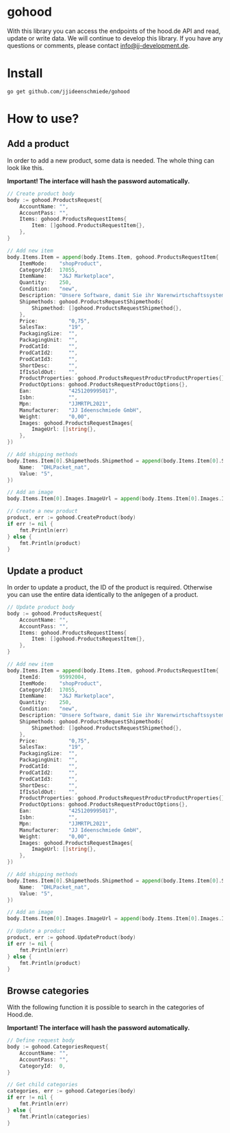 # gohood

With this library you can access the endpoints of the hood.de API and read, update or write data. We will continue to develop this library. If you have any questions or comments, please contact info@jj-development.de.

# Install

```console
go get github.com/jjideenschmiede/gohood
```

# How to use?

## Add a product

In order to add a new product, some data is needed. The whole thing can look like this.

**Important! The interface will hash the password automatically.**

```go
// Create product body
body := gohood.ProductsRequest{
    AccountName: "",
    AccountPass: "",
    Items: gohood.ProductsRequestItems{
        Item: []gohood.ProductsRequestItem{},
    },
}

// Add new item
body.Items.Item = append(body.Items.Item, gohood.ProductsRequestItem{
    ItemMode:    "shopProduct",
    CategoryId:  17055,
    ItemName:    "J&J Marketplace",
    Quantity:    250,
    Condition:   "new",
    Description: "Unsere Software, damit Sie ihr Warenwirtschaftssystem direkt mit einem Marktplatz verbinden können.",
    Shipmethods: gohood.ProductsRequestShipmethods{
        Shipmethod: []gohood.ProductsRequestShipmethod{},
    },
    Price:          "0,75",
    SalesTax:       "19",
    PackagingSize:  "",
    PackagingUnit:  "",
    ProdCatId:      "",
    ProdCatId2:     "",
    ProdCatId3:     "",
    ShortDesc:      "",
    IfIsSoldOut:    "",
    ProductProperties: gohood.ProductsRequestProductProductProperties{},
    ProductOptions: gohood.ProductsRequestProductOptions{},
    Ean:            "4251209995017",
    Isbn:           "",
    Mpn:            "JJMRTPL2021",
    Manufacturer:   "JJ Ideenschmiede GmbH",
    Weight:         "0,00",
    Images: gohood.ProductsRequestImages{
        ImageUrl: []string{},
    },
})

// Add shipping methods
body.Items.Item[0].Shipmethods.Shipmethod = append(body.Items.Item[0].Shipmethods.Shipmethod, gohood.ProductsRequestShipmethod{
    Name:  "DHLPacket_nat",
    Value: "5",
})

// Add an image
body.Items.Item[0].Images.ImageUrl = append(body.Items.Item[0].Images.ImageUrl, "https://lh3.googleusercontent.com/glsgmb/AJtb4XCbjWmNDgametDQMVJo6Oh6Kok2GuoRs59ozCAQMmFl9G2f2PTq6PI0_9GZROeNzO0w13M5A91gArGZ6u-GGHsjPw=w304-h899-rw-no-sc0x00ffffff")

// Create a new product
product, err := gohood.CreateProduct(body)
if err != nil {
    fmt.Println(err)
} else {
    fmt.Println(product)
}
```

## Update a product

In order to update a product, the ID of the product is required. Otherwise you can use the entire data identically to the anlgegen of a product.

```go
// Update product body
body := gohood.ProductsRequest{
    AccountName: "",
    AccountPass: "",
    Items: gohood.ProductsRequestItems{
        Item: []gohood.ProductsRequestItem{},
    },
}

// Add new item
body.Items.Item = append(body.Items.Item, gohood.ProductsRequestItem{
    ItemId:      95992004,
    ItemMode:    "shopProduct",
    CategoryId:  17055,
    ItemName:    "J&J Marketplace",
    Quantity:    250,
    Condition:   "new",
    Description: "Unsere Software, damit Sie ihr Warenwirtschaftssystem direkt mit einem Marktplatz verbinden können.",
    Shipmethods: gohood.ProductsRequestShipmethods{
        Shipmethod: []gohood.ProductsRequestShipmethod{},
    },
    Price:          "0,75",
    SalesTax:       "19",
    PackagingSize:  "",
    PackagingUnit:  "",
    ProdCatId:      "",
    ProdCatId2:     "",
    ProdCatId3:     "",
    ShortDesc:      "",
    IfIsSoldOut:    "",
    ProductProperties: gohood.ProductsRequestProductProductProperties{},
    ProductOptions: gohood.ProductsRequestProductOptions{},
    Ean:            "4251209995017",
    Isbn:           "",
    Mpn:            "JJMRTPL2021",
    Manufacturer:   "JJ Ideenschmiede GmbH",
    Weight:         "0,00",
    Images: gohood.ProductsRequestImages{
        ImageUrl: []string{},
    },
})

// Add shipping methods
body.Items.Item[0].Shipmethods.Shipmethod = append(body.Items.Item[0].Shipmethods.Shipmethod, gohood.ProductsRequestShipmethod{
    Name:  "DHLPacket_nat",
    Value: "5",
})

// Add an image
body.Items.Item[0].Images.ImageUrl = append(body.Items.Item[0].Images.ImageUrl, "https://lh3.googleusercontent.com/glsgmb/AJtb4XCbjWmNDgametDQMVJo6Oh6Kok2GuoRs59ozCAQMmFl9G2f2PTq6PI0_9GZROeNzO0w13M5A91gArGZ6u-GGHsjPw=w304-h899-rw-no-sc0x00ffffff")

// Update a product
product, err := gohood.UpdateProduct(body)
if err != nil {
    fmt.Println(err)
} else {
    fmt.Println(product)
}
```

## Browse categories

With the following function it is possible to search in the categories of Hood.de.

**Important! The interface will hash the password automatically.**

```go
// Define request body
body := gohood.CategoriesRequest{
    AccountName: "",
    AccountPass: "",
    CategoryId:  0,
}

// Get child categories
categories, err := gohood.Categories(body)
if err != nil {
    fmt.Println(err)
} else {
    fmt.Println(categories)
}
```